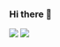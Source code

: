 ### Hi there 👋

<a>
  <href="https://www.instagram.com/bbak_ddu/" target="_blank">
  <img src="https://img.shields.io/badge/bbak_ddu-E4405F?style=flat&logo=Instagram&logoColor=FFFFFF"/>
</a>
<a>
  <href="https://www.linkedin.com/in/%EC%9E%AC%EC%9B%90-%EC%9D%B4-746253246/" target="_blank">
  <img src="https://img.shields.io/badge/이재원-0A66C2?style=flat&logo=LinkedIn&logoColor=FFFFFF"/>
</a>


<!--
**leejw7650/leejw7650** is a ✨ _special_ ✨ repository because its `README.md` (this file) appears on your GitHub profile.

Here are some ideas to get you started:

- 🔭 I’m currently working on ...
- 🌱 I’m currently learning ...
- 👯 I’m looking to collaborate on ...
- 🤔 I’m looking for help with ...
- 💬 Ask me about ...
- 📫 How to reach me: ...
- 😄 Pronouns: ...
- ⚡ Fun fact: ...
-->
